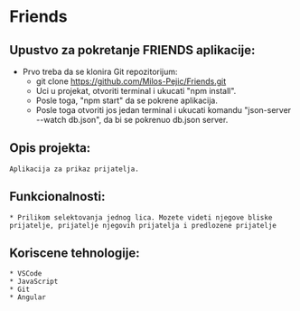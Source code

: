 # Friends


## Upustvo za pokretanje FRIENDS aplikacije:

* Prvo treba da se klonira  Git repozitorijum:
    * git clone https://github.com/Milos-Pejic/Friends.git
    * Uci u projekat, otvoriti terminal i ukucati "npm install".
    * Posle toga, "npm start" da se pokrene aplikacija.
    * Posle toga otvoriti jos jedan terminal i ukucati komandu "json-server --watch db.json", da bi se pokrenuo db.json server.

## Opis projekta:
    Aplikacija za prikaz prijatelja.

## Funkcionalnosti:
    * Prilikom selektovanja jednog lica. Mozete videti njegove bliske prijatelje, prijatelje njegovih prijatelja i predlozene prijatelje

## Koriscene tehnologije:
    * VSCode
    * JavaScript
    * Git
    * Angular
